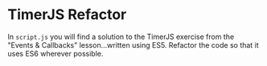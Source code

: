 # TimerJS Refactor

In `script.js` you will find a solution to the TimerJS exercise from the "Events & Callbacks" lesson...written using ES5. Refactor the code so that it uses ES6 wherever possible.
